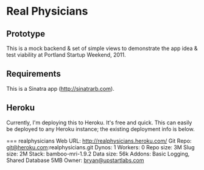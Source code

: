 # Real Physicians

## Prototype

This is a mock backend & set of simple views to demonstrate the app idea & test viability at Portland Startup Weekend, 2011.

## Requirements

This is a Sinatra app (http://sinatrarb.com).

## Heroku

Currently, I'm deploying this to Heroku. It's free and quick. This can easily be deployed to any Heroku instance; the existing deployment info is below.

=== realphysicians
Web URL:        http://realphysicians.heroku.com/
Git Repo:       git@heroku.com:realphysicians.git
Dynos:          1
Workers:        0
Repo size:      3M
Slug size:      2M
Stack:          bamboo-mri-1.9.2
Data size:      56k
Addons:         Basic Logging, Shared Database 5MB
Owner:          bryan@upstartlabs.com

